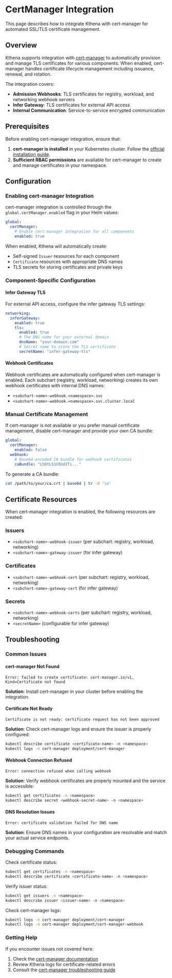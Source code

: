 # CertManager Integration

This page describes how to integrate Kthena with cert-manager for automated SSL/TLS certificate management.

## Overview

Kthena supports integration with [cert-manager](https://cert-manager.io/) to automatically provision and manage TLS certificates for various components. When enabled, cert-manager handles certificate lifecycle management including issuance, renewal, and rotation.

The integration covers:
- **Admission Webhooks**: TLS certificates for registry, workload, and networking webhook servers
- **Infer Gateway**: TLS certificates for external API access
- **Internal Communication**: Service-to-service encrypted communication

## Prerequisites

Before enabling cert-manager integration, ensure that:

1. **cert-manager is installed** in your Kubernetes cluster. Follow the [official installation guide](https://cert-manager.io/docs/installation/).
2. **Sufficient RBAC permissions** are available for cert-manager to create and manage certificates in your namespace.

## Configuration

### Enabling cert-manager Integration

cert-manager integration is controlled through the `global.certManager.enabled` flag in your Helm values:

```yaml
global:
  certManager:
    # Enable cert-manager integration for all components
    enabled: true
```

When enabled, Kthena will automatically create:
- Self-signed `Issuer` resources for each component
- `Certificate` resources with appropriate DNS names
- TLS secrets for storing certificates and private keys

### Component-Specific Configuration

#### Infer Gateway TLS

For external API access, configure the infer gateway TLS settings:

```yaml
networking:
  inferGateway:
    enabled: true
    tls:
      enabled: true
      # The DNS name for your external domain
      dnsName: "your-domain.com"
      # Secret name to store the TLS certificate
      secretName: "infer-gateway-tls"
```

#### Webhook Certificates

Webhook certificates are automatically configured when cert-manager is enabled. Each subchart (registry, workload, networking) creates its own webhook certificates with internal DNS names:

- `<subchart-name>-webhook.<namespace>.svc`
- `<subchart-name>-webhook.<namespace>.svc.cluster.local`

### Manual Certificate Management

If cert-manager is not available or you prefer manual certificate management, disable cert-manager and provide your own CA bundle:

```yaml
global:
  certManager:
    enabled: false
  webhook:
    # Base64-encoded CA bundle for webhook certificates
    caBundle: "LS0tLS1CRUdJTi..."
```

To generate a CA bundle:
```bash
cat /path/to/your/ca.crt | base64 | tr -d '\n'
```

## Certificate Resources

When cert-manager integration is enabled, the following resources are created:

### Issuers
- `<subchart-name>-webhook-issuer` (per subchart: registry, workload, networking)
- `<subchart-name>-gateway-issuer` (for infer gateway)

### Certificates
- `<subchart-name>-webhook-cert` (per subchart: registry, workload, networking)
- `<subchart-name>-gateway-cert` (for infer gateway)

### Secrets
- `<subchart-name>-webhook-certs` (per subchart: registry, workload, networking)
- `<secretName>` (configurable for infer gateway)

## Troubleshooting

### Common Issues

#### cert-manager Not Found
```
Error: failed to create certificate: cert-manager.io/v1, Kind=Certificate not found
```
**Solution**: Install cert-manager in your cluster before enabling the integration.

#### Certificate Not Ready
```
Certificate is not ready: certificate request has not been approved
```
**Solution**: Check cert-manager logs and ensure the issuer is properly configured:
```bash
kubectl describe certificate <certificate-name> -n <namespace>
kubectl logs -n cert-manager deployment/cert-manager
```

#### Webhook Connection Refused
```
Error: connection refused when calling webhook
```
**Solution**: Verify webhook certificates are properly mounted and the service is accessible:
```bash
kubectl get certificates -n <namespace>
kubectl describe secret <webhook-secret-name> -n <namespace>
```

#### DNS Resolution Issues
```
Error: certificate validation failed for DNS name
```
**Solution**: Ensure DNS names in your configuration are resolvable and match your actual service endpoints.

### Debugging Commands

Check certificate status:
```bash
kubectl get certificates -n <namespace>
kubectl describe certificate <certificate-name> -n <namespace>
```

Verify issuer status:
```bash
kubectl get issuers -n <namespace>
kubectl describe issuer <issuer-name> -n <namespace>
```

Check cert-manager logs:
```bash
kubectl logs -n cert-manager deployment/cert-manager
kubectl logs -n cert-manager deployment/cert-manager-webhook
```

### Getting Help

If you encounter issues not covered here:
1. Check the [cert-manager documentation](https://cert-manager.io/docs/)
2. Review Kthena logs for certificate-related errors
3. Consult the [cert-manager troubleshooting guide](https://cert-manager.io/docs/troubleshooting/)